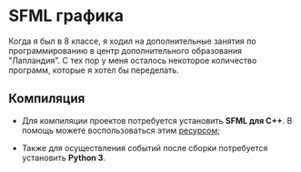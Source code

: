 # SFML графика

Когда я был в 8 классе, я ходил на дополнительные занятия по программированию в центр дополнительного образования "Лапландия". С тех пор у меня осталось некоторое количество программ, которые я хотел бы переделать.

## Компиляция

- Для компиляции проектов потребуется установить **SFML для C++**. В помощь можете воспользоваться этим [ресурсом](https://www.youtube.com/watch?v=4fPBAYu8PFs "Подключение SFML к проекту Visual Studio");


- Также для осуществления событий после сборки потребуется установить **Python 3**.

  

